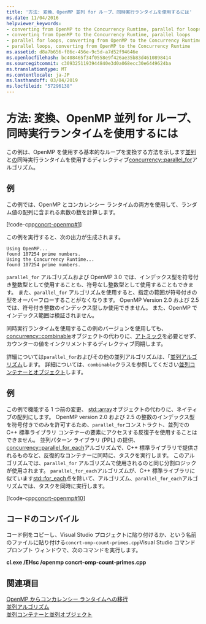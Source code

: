```yaml
---
title: '方法: 変換、OpenMP 並列 for ループ、同時実行ランタイムを使用するには'
ms.date: 11/04/2016
helpviewer_keywords:
- converting from OpenMP to the Concurrency Runtime, parallel for loops
- converting from OpenMP to the Concurrency Runtime, parallel loops
- parallel for loops, converting from OpenMP to the Concurrency Runtime
- parallel loops, converting from OpenMP to the Concurrency Runtime
ms.assetid: d8a7b656-f86c-456e-9c5d-a7d52f94646e
ms.openlocfilehash: bc408465f34f0558e9f426ae35b83d4610898414
ms.sourcegitcommit: c3093251193944840e3d0a068ecc30e6449624ba
ms.translationtype: MT
ms.contentlocale: ja-JP
ms.lasthandoff: 03/04/2019
ms.locfileid: "57296138"
---
```

# <a name="how-to-convert-an-openmp-parallel-for-loop-to-use-the-concurrency-runtime"></a>方法: 変換、OpenMP 並列 for ループ、同時実行ランタイムを使用するには

この例は、OpenMP を使用する基本的なループを変換する方法を示します[並列](../../parallel/concrt/how-to-use-parallel-invoke-to-write-a-parallel-sort-routine.md#parallel)と[の](../../parallel/openmp/reference/for-openmp.md)同時実行ランタイムを使用するディレクティブ[concurrency::parallel_for](reference/concurrency-namespace-functions.md#parallel_for)アルゴリズム。

## <a name="example"></a>例

この例では、OpenMP とコンカレンシー ランタイムの両方を使用して、ランダム値の配列に含まれる素数の数を計算します。

[!code-cpp[concrt-openmp#1](../../parallel/concrt/codesnippet/cpp/how-to-convert-an-openmp-parallel-for-loop-to-use-the-concurrency-runtime_1.cpp)]

この例を実行すると、次の出力が生成されます。

```Output
Using OpenMP...
found 107254 prime numbers.
Using the Concurrency Runtime...
found 107254 prime numbers.
```


  `parallel_for` アルゴリズムおよび OpenMP 3.0 では、インデックス型を符号付き整数型として使用することも、符号なし整数型として使用することもできます。 また、`parallel_for` アルゴリズムを使用すると、指定の範囲が符号付きの型をオーバーフローすることがなくなります。 OpenMP Version 2.0 および 2.5 では、符号付き整数のインデックス型しか使用できません。 また、OpenMP でインデックス範囲は検証されません。

同時実行ランタイムを使用するこの例のバージョンを使用しても、 [concurrency::combinable](../../parallel/concrt/reference/combinable-class.md)オブジェクトの代わりに、[アトミック](../../parallel/openmp/reference/atomic.md)を必要とせず、カウンターの値をインクリメントするディレクティブ同期します。

詳細については`parallel_for`およびその他の並列アルゴリズムは、「[並列アルゴリズム](../../parallel/concrt/parallel-algorithms.md)します。 詳細については、`combinable`クラスを参照してください[並列コンテナーとオブジェクト](../../parallel/concrt/parallel-containers-and-objects.md)します。

## <a name="example"></a>例

この例で機能する 1 つ前の変更、 [std::array](../../standard-library/array-class-stl.md)オブジェクトの代わりに、ネイティブの配列にします。 OpenMP version 2.0 および 2.5 の整数のインデックス型を符号付きでのみを許可するため、`parallel_for`コンストラクト、並列での C++ 標準ライブラリ コンテナーの要素にアクセスする反復子を使用することはできません。 並列パターン ライブラリ (PPL) の提供、 [concurrency::parallel_for_each](reference/concurrency-namespace-functions.md#parallel_for_each)アルゴリズムで、C++ 標準ライブラリで提供されるものなど、反復的なコンテナーに同時に、タスクを実行します。 このアルゴリズムでは、`parallel_for` アルゴリズムで使用されるのと同じ分割ロジックが使用されます。 `parallel_for_each`アルゴリズムが、C++ 標準ライブラリに似ています[std::for_each](../../standard-library/algorithm-functions.md#for_each)点を除いて、アルゴリズム、`parallel_for_each`アルゴリズムでは、タスクを同時に実行します。

[!code-cpp[concrt-openmp#10](../../parallel/concrt/codesnippet/cpp/how-to-convert-an-openmp-parallel-for-loop-to-use-the-concurrency-runtime_2.cpp)]

## <a name="compiling-the-code"></a>コードのコンパイル

コード例をコピーし、Visual Studio プロジェクトに貼り付けるか、という名前のファイルに貼り付ける`concrt-omp-count-primes.cpp`Visual Studio コマンド プロンプト ウィンドウで、次のコマンドを実行します。

**cl.exe /EHsc /openmp concrt-omp-count-primes.cpp**

## <a name="see-also"></a>関連項目

[OpenMP からコンカレンシー ランタイムへの移行](../../parallel/concrt/migrating-from-openmp-to-the-concurrency-runtime.md)<br/>
[並列アルゴリズム](../../parallel/concrt/parallel-algorithms.md)<br/>
[並列コンテナーと並列オブジェクト](../../parallel/concrt/parallel-containers-and-objects.md)

